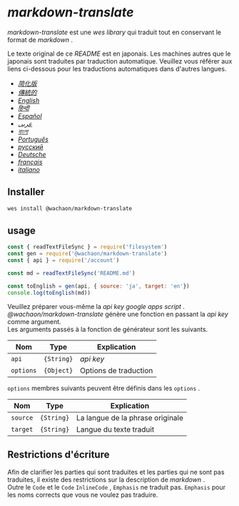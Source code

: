 # _markdown-translate_


_markdown-translate_ est une _wes library_ qui traduit tout en conservant le format de _markdown_ .


Le texte original de ce _README_ est en japonais. Les machines autres que le japonais sont traduites par traduction automatique. Veuillez vous référer aux liens ci-dessous pour les traductions automatiques dans d'autres langues.


+  [*简化版*](https://github.com/wachaon/markdown-translate/blob/master/docs/README.zh-CN.md)
+  [*傳統的*](https://github.com/wachaon/markdown-translate/blob/master/docs/README.zh-TW.md)
+  [*English*](https://github.com/wachaon/markdown-translate/blob/master/docs/README.en.md)
+  [*हिन्दी*](https://github.com/wachaon/markdown-translate/blob/master/docs/README.hi.md)
+  [*Español*](https://github.com/wachaon/markdown-translate/blob/master/docs/README.es.md)
+  [*عربى*](https://github.com/wachaon/markdown-translate/blob/master/docs/README.ar.md)
+  [*বাংলা*](https://github.com/wachaon/markdown-translate/blob/master/docs/README.bn.md)
+  [*Português*](https://github.com/wachaon/markdown-translate/blob/master/docs/README.pt.md)
+  [*русский*](https://github.com/wachaon/markdown-translate/blob/master/docs/README.ru.md)
+  [*Deutsche*](https://github.com/wachaon/markdown-translate/blob/master/docs/README.de.md)
+  [*français*](https://github.com/wachaon/markdown-translate/blob/master/docs/README.fr.md)
+  [*italiano*](https://github.com/wachaon/markdown-translate/blob/master/docs/README.it.md)


## Installer


```sh
wes install @wachaon/markdown-translate
```


## usage


```javascript
const { readTextFileSync } = require('filesystem')
const gen = require('@wachaon/markdown-translate')
const { api } = require('/account')

const md = readTextFileSync('README.md')

const toEnglish = gen(api, { source: 'ja', target: 'en'})
console.log(toEnglish(md))
```


Veuillez préparer vous-même la _api key_ _google apps script_ .  
_@wachaon/markdown-translate_ génère une fonction en passant la _api key_ comme argument.  
Les arguments passés à la fonction de générateur sont les suivants.


| Nom       | Type       | Explication           |
| --------- | ---------- | --------------------- |
| `api`     | `{String}` | _api key_             |
| `options` | `{Object}` | Options de traduction |


`options` membres suivants peuvent être définis dans les `options` .


| Nom      | Type       | Explication                      |
| -------- | ---------- | -------------------------------- |
| `source` | `{String}` | La langue de la phrase originale |
| `target` | `{String}` | Langue du texte traduit          |


## Restrictions d'écriture


Afin de clarifier les parties qui sont traduites et les parties qui ne sont pas traduites, il existe des restrictions sur la description de _markdown_ .  
Outre le `Code` et le `Code` `InlineCode` , `Emphasis` ne traduit pas. `Emphasis` pour les noms corrects que vous ne voulez pas traduire.
